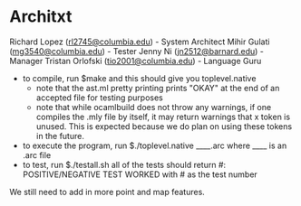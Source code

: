 # Architxt
Richard Lopez (rl2745@columbia.edu) - System Architect
Mihir Gulati (mg3540@columbia.edu) - Tester
Jenny Ni (jn2512@barnard.edu) - Manager
Tristan Orlofski (tio2001@columbia.edu) - Language Guru

- to compile, run $make and this should give you toplevel.native
	* note that the ast.ml pretty printing prints "OKAY" at the end of an accepted file for testing purposes
	* note that while ocamlbuild does not throw any warnings, if one compiles the .mly file by itself, it may return warnings that x token is unused. This is expected because we do plan on using these tokens in the future.
- to execute the program, run $./toplevel.native ____.arc where ____ is an .arc file
- to test, run $./testall.sh
	all of the tests should return #: POSITIVE/NEGATIVE TEST WORKED with # as the test number

We still need to add in more point and map features.